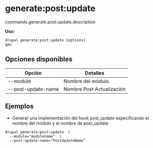 # generate:post:update
commands.generate.post:update.description

**Uso:**
```
drupal generate:post:update [options]
gpu
```

## Opciones disponibles
Opción | Detalles
-------|-------------
--module | Nombre del módulo.
--post-update-name | Nombre Post Actualización

## Ejemplos
* Generar una implementación del hook post_update especificando el nombre del módulo y el nombre de post_update
```
drupal generate:post:update  \
  --module="modulename"  \
  --post-update-name="PostUpdateName"
```
